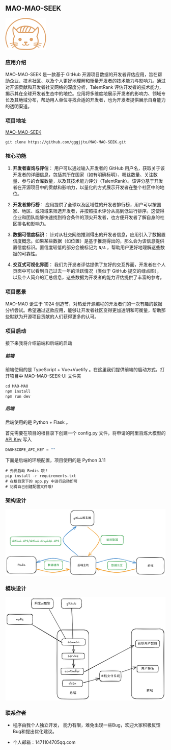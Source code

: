 ## MAO-MAO-SEEK

<img src="./docs/picture/logo.png" alt="logo" style="zoom:25%;" />

### 应用介绍

MAO-MAO-SEEK 是一款基于 GitHub 开源项目数据的开发者评估应用，旨在帮助企业、技术社区、以及个人更好地理解和衡量开发者的技术能力与影响力。通过对开源贡献和开发者社交网络的深度分析，TalentRank
评估开发者的技术能力，揭示其在全球开发者生态中的地位。应用将多维度地展示开发者的影响力、领域专长及其地域分布，帮助用人单位寻找合适的开发者，也为开发者提供展示自身能力的透明渠道。

### 项目地址

[MAO-MAO-SEEK](https://github.com/gggjjto/MAO-MAO-SEEK)

~~~shell
git clone https://github.com/gggjjto/MAO-MAO-SEEK.git
~~~

### 核心功能

1. **开发者查询与评估**： 用户可以通过输入开发者的 GitHub
   用户名，获取关于该开发者的详细信息，包括其所在国家（如有明确标明）、粉丝数量、关注数量、参与的仓库数量，以及其技术能力评分（TalentRank）。该评分基于开发者在开源项目中的贡献和影响力，以量化的方式展示开发者在整个社区中的地位。

2. **开发者排行榜**：
   应用提供了全球以及区域性的开发者排行榜，用户可以按国家、地区、或领域来筛选开发者，并按照技术评分从高到低进行排序。这使得企业和团队能够快速找到符合条件的顶尖开发者，也方便开发者了解自身的社区排名和影响力。

3. **数据可信度标识**：
   针对从社交网络推测得出的开发者信息，应用引入了数据置信度概念。如果某些数据（如位置）是基于推测得出的，那么会为该信息提供置信度标识。置信度较低的部分会被标记为 `N/A`
   ，帮助用户更好地理解这些数据的可靠性。

4. **交互式可视化界面**： 我们为开发者评估提供了友好的交互界面，开发者在个人页面中可以看到自己过去一年的活跃情况（类似于
   GitHub 提交的绿点图），以及个人简介的汇总信息，这些数据为开发者的能力评估提供了丰富的参考。

### 项目愿景

MAO-MAO 诞生于 1024 创造节，对热爱开源编程的开发者们的一次有趣的数据分析尝试。希望通过这款应用，能够让开发者社区变得更加透明和可衡量，帮助那些默默为开源项目贡献的人们获得更多的认可。

### 项目启动

接下来我将介绍前端和后端的启动

##### 前端

前端使用的是 TypeScript + Vue+Vuetify 。在这里我们提供前端的启动方式，打开项目中 MAO-MAO-SEEK-UI 文件夹

```shell
cd MAO-MAO
npm install
npm run dev
```

##### 后端

后端使用的是 Python + Flask 。

首先需要在项目的根目录下创建一个 config.py
文件，将申请的阿里百炼大模型的 [API Key](https://help.aliyun.com/zh/model-studio/developer-reference/get-api-key?spm=a2c4g.11186623.0.0.331f453aaoLGmI)
写入

```python
DASHSCOPE_API_KEY = ""
```

下面是后端的环境配置，项目使用的是 Python 3.11

```shell
# 先要启动 Redis 哦！
pip install -r requirements.txt
# 在根目录下的 app.py 中进行启动即可
# 记得自己创建配置文件哦!
```

### 架构设计

![框架设计](./docs/picture/%E6%A1%86%E6%9E%B6%E5%9B%BE.png)

### 模块设计

![模块设计](./docs/picture/%E6%A8%A1%E5%9D%97%E8%AE%BE%E8%AE%A1.png)

### 联系作者

- 程序由我个人独立开发， 能力有限，难免出现一些Bug，欢迎大家积极反馈Bug和提出优化建议。

- 个人邮箱：1471104705qq.com

